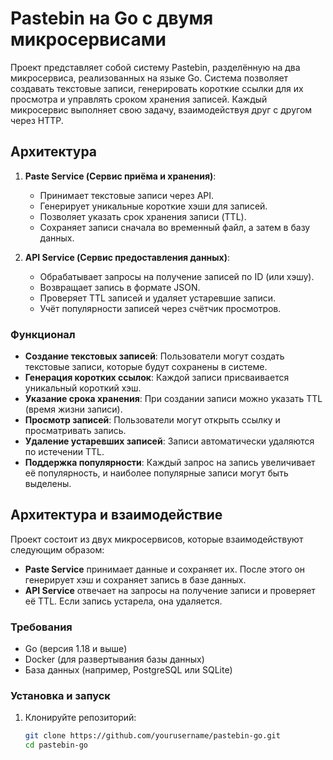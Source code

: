 # Pastebin на Go с двумя микросервисами

Проект представляет собой систему Pastebin, разделённую на два микросервиса, реализованных на языке Go. Система позволяет создавать текстовые записи, генерировать короткие ссылки для их просмотра и управлять сроком хранения записей. Каждый микросервис выполняет свою задачу, взаимодействуя друг с другом через HTTP.

## Архитектура

1. **Paste Service (Сервис приёма и хранения)**:
   - Принимает текстовые записи через API.
   - Генерирует уникальные короткие хэши для записей.
   - Позволяет указать срок хранения записи (TTL).
   - Сохраняет записи сначала во временный файл, а затем в базу данных.

2. **API Service (Сервис предоставления данных)**:
   - Обрабатывает запросы на получение записей по ID (или хэшу).
   - Возвращает запись в формате JSON.
   - Проверяет TTL записей и удаляет устаревшие записи.
   - Учёт популярности записей через счётчик просмотров.

### Функционал

- **Создание текстовых записей**: Пользователи могут создать текстовые записи, которые будут сохранены в системе.
- **Генерация коротких ссылок**: Каждой записи присваивается уникальный короткий хэш.
- **Указание срока хранения**: При создании записи можно указать TTL (время жизни записи).
- **Просмотр записей**: Пользователи могут открыть ссылку и просматривать запись.
- **Удаление устаревших записей**: Записи автоматически удаляются по истечении TTL.
- **Поддержка популярности**: Каждый запрос на запись увеличивает её популярность, и наиболее популярные записи могут быть выделены.

## Архитектура и взаимодействие

Проект состоит из двух микросервисов, которые взаимодействуют следующим образом:

- **Paste Service** принимает данные и сохраняет их. После этого он генерирует хэш и сохраняет запись в базе данных.
- **API Service** отвечает на запросы на получение записи и проверяет её TTL. Если запись устарела, она удаляется.

### Требования

- Go (версия 1.18 и выше)
- Docker (для развертывания базы данных)
- База данных (например, PostgreSQL или SQLite)

### Установка и запуск

1. Клонируйте репозиторий:

   ```bash
   git clone https://github.com/yourusername/pastebin-go.git
   cd pastebin-go
